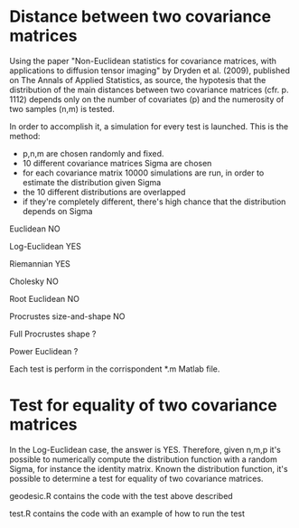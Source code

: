 # Distance between two covariance matrices

Using the paper "Non-Euclidean statistics for covariance matrices, with applications to diffusion tensor imaging" by Dryden et al. (2009), published on The Annals of Applied Statistics, as source, the hypotesis that the distribution of the main distances between two covariance matrices (cfr. p. 1112) depends only on the number of covariates (p) and the numerosity of two samples (n,m) is tested.

In order to accomplish it, a simulation for every test is launched.
This is the method:
- p,n,m are chosen randomly and fixed.
- 10 different covariance matrices Sigma are chosen
- for each covariance matrix 10000 simulations are run, in order to estimate the distribution given Sigma
- the 10 different distributions are overlapped
- if they're completely different, there's high chance that the distribution depends on Sigma


Euclidean NO

Log-Euclidean YES

Riemannian YES

Cholesky NO

Root Euclidean NO

Procrustes size-and-shape NO

Full Procrustes shape ?

Power Euclidean ?

Each test is perform in the corrispondent *.m Matlab file.


# Test for equality of two covariance matrices

In the Log-Euclidean case, the answer is YES. Therefore, given n,m,p it's possible to numerically compute the distribution function with a random Sigma, for instance the identity matrix.
Known the distribution function, it's possible to determine a test for equality of two covariance matrices.

geodesic.R contains the code with the test above described

test.R contains the code with an example of how to run the test
